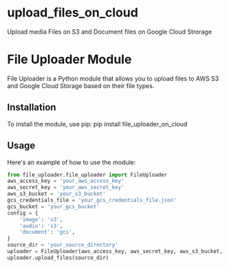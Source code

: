 # upload_files_on_cloud
Upload media  Files on S3 and Document files on Google Cloud Strorage
# File Uploader Module
File Uploader is a Python module that allows you to upload files to AWS S3 and Google Cloud Storage based on their file types.

## Installation

To install the module, use pip:
pip install file_uploader_on_cloud

## Usage

Here's an example of how to use the module:

```python
from file_uploader.file_uploader import FileUploader
aws_access_key = 'your_aws_access_key'
aws_secret_key = 'your_aws_secret_key'
aws_s3_bucket = 'your_s3_bucket'
gcs_credentials_file = 'your_gcs_credentials_file.json'
gcs_bucket = 'your_gcs_bucket'
config = {
    'image': 's3',
    'audio': 's3',
    'document': 'gcs',
}
source_dir = 'your_source_directory'
uploader = FileUploader(aws_access_key, aws_secret_key, aws_s3_bucket, gcs_credentials_file, gcs_bucket, config)
uploader.upload_files(source_dir)

